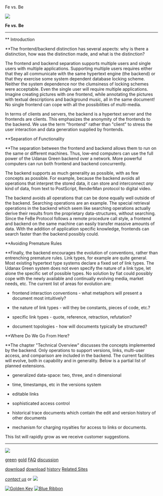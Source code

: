 Fe vs. Be

[![](../../images/logo.gif)](../../index.html)

**Fe
_vs._ Be**

---

\*\* Introduction

\*\*The frontend/backend distinction has several aspects: why is
there a distinction, how was the distinction made, and what is the distinction?

The frontend and backend separation supports multiple users and single users
with multiple applications. Supporting multiple users requires either that
they all communicate with the same hypertext engine (the backend) or that
they exercise some system dependent database locking scheme. Neither the
system dependence nor the clumsiness of locking schemes were acceptable.
Even the single user will require multiple applications. Imagine creating
pictures with one frontend, while annotating the pictures with textual descriptions
and background music, all in the same document! No single frontend can cope
with all the possibilities of multi-media.

In terms of clients and servers, the backend is a hypertext server and the
frontends are clients. This emphasizes the anonymity of the frontends to
the backend. We use the term "frontend" rather than "client"
to stress the user interaction and data generation supplied by frontends.

\*\*Separation of Functionality

\*\*The separation between the frontend and backend allows them to
run on the same or different machines. Thus, low-end computers can use the
full power of the Udanax Green backend over a network. More powerful computers
can run both frontend and backend concurrently.

The backend supports as much generality as possible, with as few concepts
as possible. For example, because the backend avoids all operations that
interpret the stored data, it can store and interconnect _any_ kind
of data, from text to PostScript, RenderMan protocol to digital video.

The backend avoids all operations that can be done equally well outside
of the backend. Searching operations are an example. The special retrieval
operations in the backend which seem like searching operations actually
derive their results from the proprietary data-structures, without searching.
Since the FeBe Protocol follows a remote procedure call style, a frontend
and backend on the same machine can easily transfer massive amounts of data.
With the addition of application specific knowledge, frontends can search
faster than the backend possibly could.

\*\*Avoiding Premature Rules

\*\*Finally, the backend encourages the evolution of conventions,
rather than entrenching premature rules. Link types, for example are quite
general. Most existing hypertext type systems declare a fixed set of link
types. The Udanax Green system does not even specify the nature of a link
type, let alone the specific set of possible types. No solution by fiat
could possibly cope with the newly available and continually evolving media,
market needs, etc. The current list of areas for evolution are:

- frontend interaction conventions - what metaphors will present
  a document most intuitively?

- the nature of link types - will they be constants, pieces of code,
  etc.?

- specific link types - quote, reference, retraction, refutation?

- document topologies - how will documents typically be structured?

\*\*Where Do We Go From Here?

\*\*The chapter "Technical Overview" discusses the concepts
implemented by the backend. Only operations to support versions, links,
multi-user access, and comparison are included in the backend. The current
facilities will evolve, both in capability and in generality. Below is a
partial list of planned extensions.

- generalized data-space: two, three, and n dimensional

- time, timestamps, etc in the versions system

- editable links

- sophisticated access control

- historical trace documents which contain the edit and version
  history of other documents

- mechanism for charging royalties for access to links or documents.

This list will rapidly grow as we receive customer suggestions.

---

[![](../../images/logo.gif)](../../index.html)

[green](../index.html)
[gold](../../gold/index.html)
[FAQ](../../FAQ.html)
[discussion](../../discussion/index.html)

[download](../download/index.html)
[download](../../gold/download/index.html)
[history](../../history/index.html)
[Related Sites](../../related.html)

_[contact us](../../contact.html)_
or [![](../../images/cmn.gif)](http://www.blindpay.com/crit-me-now.cgi)

[![Golden Key](../../images/key.gif)](http://www.privacy.org/ipc/) [![Blue Ribbon](../../images/ribbon.gif)](http://mirrors.yahoo.com/eff/blueribbon.html)
